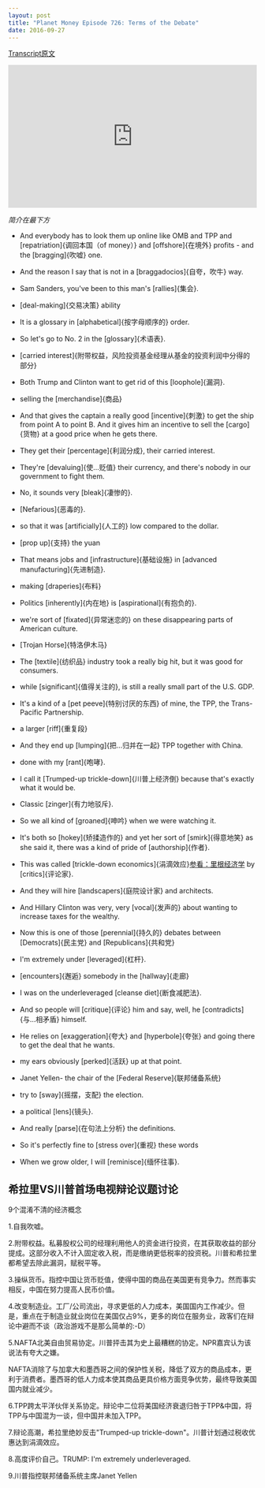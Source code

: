 ```yaml
---
layout: post
title: "Planet Money Episode 726: Terms of the Debate"
date: 2016-09-27
---
```


[Transcript原文](http://www.npr.org/templates/transcript/transcript.php?storyId=495693013)

<iframe src="https://www.npr.org/player/embed/495693013/495719016" width="100%" height="290" frameborder="0" scrolling="no" title="NPR embedded audio player"></iframe>

*简介在最下方*

- And everybody has to look them up online like OMB and TPP and [repatriation]{调回本国（of money）} and [offshore]{在境外} profits - and the [bragging]{吹嘘} one.

- And the reason I say that is not in a [braggadocios]{自夸，吹牛} way. 

- Sam Sanders, you've been to this man's [rallies]{集会}.

- [deal-making]{交易决策} ability 

- It is a glossary in [alphabetical]{按字母顺序的} order.

- So let's go to No. 2 in the [glossary]{术语表}.

- [carried interest]{附带权益，风险投资基金经理从基金的投资利润中分得的部分}

- Both Trump and Clinton want to get rid of this [loophole]{漏洞}. 

- selling the [merchandise]{商品} 

- And that gives the captain a really good [incentive]{刺激} to get the ship from point A to point B. And it gives him an incentive to sell the [cargo]{货物} at a good price when he gets there.

- They get their [percentage]{利润分成}, their carried interest.

- They're [devaluing]{使...贬值} their currency, and there's nobody in our government to fight them.

- No, it sounds very [bleak]{凄惨的}.

- [Nefarious]{恶毒的}.

- so that it was [artificially]{人工的} low compared to the dollar. 

- [prop up]{支持} the yuan

- That means jobs and [infrastructure]{基础设施} in [advanced manufacturing]{先进制造}.

- making [draperies]{布料} 

- Politics [inherently]{内在地} is [aspirational]{有抱负的}. 

- we're sort of [fixated]{异常迷恋的} on these disappearing parts of American culture.

- [Trojan Horse]{特洛伊木马}

- The [textile]{纺织品} industry took a really big hit, but it was good for consumers. 

- while [significant]{值得关注的}, is still a really small part of the U.S. GDP.

- It's a kind of a [pet peeve]{特别讨厌的东西} of mine, the TPP, the Trans-Pacific Partnership.

- a larger [riff]{重复段} 

- And they end up [lumping]{把...归并在一起} TPP together with China.

- done with my [rant]{咆哮}.

- I call it [Trumped-up trickle-down]{川普上经济倒} because that's exactly what it would be.

- Classic [zinger]{有力地驳斥}.

- So we all kind of [groaned]{呻吟} when we were watching it. 

- It's both so [hokey]{矫揉造作的} and yet her sort of [smirk]{得意地笑} as she said it, there was a kind of pride of [authorship]{作者}.

- This was called [trickle-down economics]{涓滴效应}[参看：里根经济学](https://en.wikipedia.org/wiki/Trickle-down_economics) by [critics]{评论家}. 

- And they will hire [landscapers]{庭院设计家} and architects.

- And Hillary Clinton was very, very [vocal]{发声的} about wanting to increase taxes for the wealthy.

- Now this is one of those [perennial]{持久的} debates between [Democrats]{民主党} and [Republicans]{共和党}

- I'm extremely under [leveraged]{杠杆}.

- [encounters]{邂逅} somebody in the [hallway]{走廊} 

- I was on the underleveraged [cleanse diet]{断食减肥法}.

- And so people will [critique]{评论} him and say, well, he [contradicts]{与...相矛盾} himself.

- He relies on [exaggeration]{夸大} and [hyperbole]{夸张} and going there to get the deal that he wants. 

- my ears obviously [perked]{活跃} up at that point.

- Janet Yellen- the chair of the [Federal Reserve]{联邦储备系统}

- try to [sway]{摇摆，支配} the election.

- a political [lens]{镜头}.

- And really [parse]{在句法上分析} the definitions.

- So it's perfectly fine to [stress over]{重视} these words

- When we grow older, I will [reminisce]{缅怀往事}.


## 希拉里VS川普首场电视辩论议题讨论

9个混淆不清的经济概念

1.自我吹嘘。

2.附带权益。私募股权公司的经理利用他人的资金进行投资，在其获取收益的部分提成。这部分收入不计入固定收入税，而是缴纳更低税率的投资税。川普和希拉里都希望去除此漏洞，赋税平等。

3.操纵货币。指控中国让货币贬值，使得中国的商品在美国更有竞争力。然而事实相反，中国在努力提高人民币价值。

4.改变制造业。工厂/公司流出，寻求更低的人力成本，美国国内工作减少。但是，重点在于制造业就业岗位在美国仅占9%，更多的岗位在服务业，政客们在辩论中避而不谈（政治游戏不是那么简单的:-D）

5.NAFTA北美自由贸易协定。川普抨击其为史上最糟糕的协定。NPR嘉宾认为该说法有夸大之嫌。

NAFTA消除了与加拿大和墨西哥之间的保护性关税，降低了双方的商品成本，更利于消费者。墨西哥的低人力成本使其商品更具价格方面竞争优势，最终导致美国国内就业减少。

6.TPP跨太平洋伙伴关系协定。辩论中二位将美国经济衰退归咎于TPP&中国，将TPP与中国混为一谈，但中国并未加入TPP。

7.辩论高潮，希拉里绝妙反击"Trumped-up trickle-down"。川普计划通过税收优惠达到涓滴效应。

8.高度评价自己。TRUMP: I'm extremely underleveraged.

9.川普指控联邦储备系统主席Janet Yellen